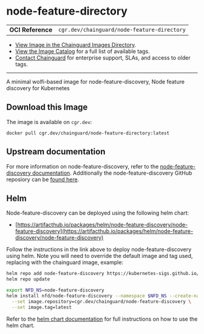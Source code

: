 <!--monopod:start-->
# node-feature-directory
| | |
| - | - |
| **OCI Reference** | `cgr.dev/chainguard/node-feature-directory` |


* [View Image in the Chainguard Images Directory](https://images.chainguard.dev/directory/image/node-feature-directory/overview).
* [View the Image Catalog](https://console.chainguard.dev/images/catalog) for a full list of available tags.
* [Contact Chainguard](https://www.chainguard.dev/chainguard-images) for enterprise support, SLAs, and access to older tags.

---
<!--monopod:end-->

<!--overview:start-->
A minimal wolfi-based image for node-feature-discovery, Node feature discovery for Kubernetes
<!--overview:end-->

<!--getting:start-->
## Download this Image
The image is available on `cgr.dev`:

```
docker pull cgr.dev/chainguard/node-feature-directory:latest
```
<!--getting:end-->

<!--body:start-->
## Upstream documentation
For more information on node-feature-discovery, refer to the [node-feature-discovery documentation](https://kubernetes-sigs.github.io/node-feature-discovery/stable/get-started/index.html).
Additionally the node-feature-discovery GitHub reposiory can be [found here](https://github.com/kubernetes-sigs/node-feature-discovery).

## Helm
Node-feature-discovery can be deployed using the following helm chart:
- [https://artifacthub.io/packages/helm/node-feature-discovery/node-feature-discovery](https://artifacthub.io/packages/helm/node-feature-discovery/node-feature-discovery)

Follow the instructions in the link above to deploy node-feature-discovery using helm. Note you
will need to override the default image and tag used, replacing with the
chainguard image, example:

```bash
helm repo add node-feature-discovery https://kubernetes-sigs.github.io/node-feature-discovery/charts
helm repo update

export NFD_NS=node-feature-discovery
helm install nfd/node-feature-discovery --namespace $NFD_NS --create-namespace --generate-name \
  --set image.repository=cgr.dev/chainguard/node-feature-discovery \
  --set image.tag=latest
```

Refer to the [helm chart documentation](https://artifacthub.io/packages/helm/node-feature-discovery/node-feature-discovery)
for full instructions on how to use the helm chart.

<!--body:end-->
